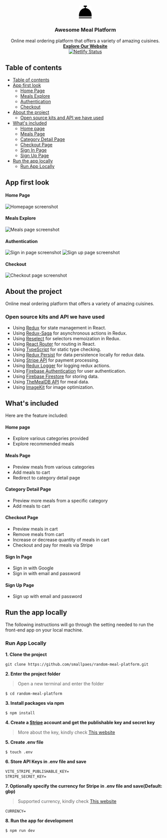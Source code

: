 <p align="center">
  <a href="https://random-meal-platform.netlify.app" target="_blank" rel="nofollow">
    <img src="./src/assets/logo.svg" alt="App Logo" width="40px" height="40px" style="fill" />
  </a>
</p>
<h3 align="center">Awesome Meal Platform</h3>

<p align="center">
  Online meal ordering platform that offers a variety of amazing cuisines.
  <br>
  <a href="https://random-meal-platform.netlify.app"><strong>Explore Our Website</strong></a>
  <br>
  <a href="https://app.netlify.com/sites/random-meal-platform/deploys" rel="Netlify deploy page link"><img src="https://api.netlify.com/api/v1/badges/10a4942d-2f44-43d0-b1e6-eee712537211/deploy-status" alt="Netlify Status"></a>
</p>

## Table of contents

- [Table of contents](#table-of-contents)
- [App first look](#app-first-look)
  - [Home Page](#home-page)
  - [Meals Explore](#meals-explore)
  - [Authentication](#authentication)
  - [Checkout](#checkout)
- [About the project](#about-the-project)
  - [Open source kits and API we have used](#open-source-kits-and-api-we-have-used)
- [What's included](#whats-included)
  - [Home page](#home-page-1)
  - [Meals Page](#meals-page)
  - [Category Detail Page](#category-detail-page)
  - [Checkout Page](#checkout-page)
  - [Sign In Page](#sign-in-page)
  - [Sign Up Page](#sign-up-page)
- [Run the app locally](#run-the-app-locally)
  - [Run App Locally](#run-app-locally)

## App first look

#### Home Page

<img src="https://ik.imagekit.io/mikank/RandomMeal/Github/homepage.png?updatedAt=1685295219347" alt="Homepage screenshot">

#### Meals Explore

<img src="https://ik.imagekit.io/mikank/RandomMeal/Github/meals-explore.png?updatedAt=1685295218601" alt="Meals page screenshot">

#### Authentication

<img src="https://ik.imagekit.io/mikank/RandomMeal/Github/sign-in.png?updatedAt=1685295202868" alt="Sign in page screenshot">
<img src="https://ik.imagekit.io/mikank/RandomMeal/Github/sign-up.png?updatedAt=1685295202830" alt="Sign up page screenshot">

#### Checkout

<img src="https://ik.imagekit.io/mikank/RandomMeal/Github/checkout.png?updatedAt=1685295205147" alt="Checkout page screenshot">

## About the project

Online meal ordering platform that offers a variety of amazing cuisines.

### Open source kits and API we have used

- Using [Redux](https://redux.js.org/) for state management in React.
- Using [Redux-Saga](https://redux-saga.js.org/) for asynchronous actions in Redux.
- Using [Reselect](https://github.com/reduxjs/reselect) for selectors memoization in Redux.
- Using [React Router](https://reacttraining.com/react-router/) for routing in React.
- Using [TypeScript](https://www.typescriptlang.org/) for static type checking.
- Using [Redux Persist](https://www.npmjs.com/package/redux-persist) for data persistence locally for redux data.
- Using [Stripe API](https://stripe.com/docs/api) for payment processing.
- Using [Redux Logger](https://www.npmjs.com/package/redux-logger) for logging redux actions.
- Using [Firebase Authentication](https://firebase.google.com/docs/auth) for user authentication.
- Using [Firebase Firestore](https://firebase.google.com/docs/firestore) for storing data.
- Using [TheMealDB API](https://www.themealdb.com/api.php) for meal data.
- Using [ImageKit](https://imagekit.io/) for image optimization.

## What's included

Here are the feature included:

#### Home page

- Explore various categories provided
- Explore recommended meals

#### Meals Page

- Preview meals from various categories
- Add meals to cart
- Redirect to category detail page

#### Category Detail Page

- Preview more meals from a specific category
- Add meals to cart

#### Checkout Page

- Preview meals in cart
- Remove meals from cart
- Increase or decrease quantity of meals in cart
- Checkout and pay for meals via Stripe

#### Sign In Page

- Sign in with Google
- Sign in with email and password

#### Sign Up Page

- Sign up with email and password

## Run the app locally

The following instructions will go through the setting needed to run the front-end app on your local machine.

### Run App Locally

**1. Clone the project**

```
git clone https://github.com/smallpaes/random-meal-platform.git
```

**2. Enter the project folder**

> Open a new terminal and enter the folder

```
$ cd random-meal-platform
```

**3. Install packages via npm**

```
$ npm install
```

**4. Create a [Stripe](https://dashboard.stripe.com/register) account and get the publishable key and secret key**

> More about the key, kindly check [This website](https://stripe.com/docs/keys?locale=en-GB#obtain-api-keys)

**5. Create .env file**

```
$ touch .env
```

**6. Store API Keys in .env file and save**

```
VITE_STRIPE_PUBLISHABLE_KEY=
STRIPE_SECRET_KEY=
```

**7. Optionally specify the currency for Stripe in .env file and save(Default: gbp)**

> Supported currency, kindly check [This website](https://stripe.com/docs/currencies)

```
CURRENCY=
```

**8. Run the app for development**

```
$ npm run dev
```
